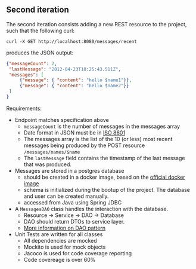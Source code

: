## Second iteration

The second iteration consists adding a new REST resource to the project, such that the following curl:

```
curl -X GET http://localhost:8080/messages/recent
```

produces the JSON output:

```json
{"messageCount": 2,
 "lastMessage": "2012-04-23T18:25:43.511Z",
 "messages": [
	 {"message": { "content": "hello $name1"}},
	 {"message": { "content": "hello $name2"}}
 ]
}
```

Requirements:
- Endpoint matches specification above
	- `messageCount` is the number of messages in the messages array
	- Date format in JSON must be in [ISO 8601](https://en.wikipedia.org/?title=ISO_8601)
	- The messages array is the list of the 10 (or less) most recent messages being produced by the POST resource `/messages/names/$name`
	- The `lastMessage` field contains the timestamp of the last message that was produced.
- Messages are stored in a postgres database
	- should be created in a docker image, based on the [official docker image](https://registry.hub.docker.com/_/postgres/)
	- schema is initialized during the bootup of the project. The database and user can be created manually.
	- accessed from Java using Spring JDBC
- A `MessagesDAO` class handles the interaction with the database.
	- Resource -> Service -> DAO -> Database
	- DAO should return DTOs to service layer.
	- [More information on DAO pattern](https://en.wikipedia.org/wiki/Data_access_object)
- Unit Tests are written for all classes
	- All dependencies are mocked	
	- Mockito is used for mock objects
	- Jacoco is used for code coverage reporting
  - Code covereage is over 60%
